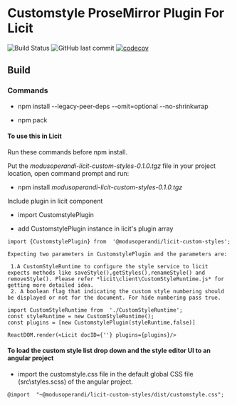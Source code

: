 
# Customstyle ProseMirror Plugin For Licit
![Build Status](https://github.com/MO-Movia/licit-plugin-contrib-styles/workflows/build/badge.svg?branch=master)
![GitHub last commit](https://img.shields.io/github/last-commit/MO-Movia/licit-plugin-contrib-styles)
[![codecov](https://codecov.io/gh/MO-Movia/licit-plugin-contrib-styles/branch/master/graph/badge.svg?token=NATCWSTFE6)](https://codecov.io/gh/MO-Movia/licit-plugin-contrib-styles)



  

## Build
  

### Commands
 
- npm install --legacy-peer-deps --omit=optional --no-shrinkwrap

- npm pack 

#### To use this in Licit

Run these commands before npm install.

Put the _modusoperandi-licit-custom-styles-0.1.0.tgz_ file in your project location, open command prompt and run:

- npm install *modusoperandi-licit-custom-styles-0.1.0.tgz*

Include plugin in licit component 

- import CustomstylePlugin 

- add CustomstylePlugin instance in licit's plugin array

```
import {CustomstylePlugin} from  '@modusoperandi/licit-custom-styles';

Expecting two parameters in CustomstylePlugin and the parameters are:

 1.A CustomStyleRuntime to configure the style service to licit expects methods like saveStyle(),getStyles(),renameStyle() and removeStyle(). Please refer *licit\client\CustomStyleRuntime.js* for getting more detailed idea.
 2. A boolean flag that indicating the custom style numbering should be displayed or not for the document. For hide numbering pass true.

import CustomStyleRuntime from  './CustomStyleRuntime';
const styleRuntime = new CustomStyleRuntime();
const plugins = [new CustomstylePlugin(styleRuntime,false)]

ReactDOM.render(<Licit docID={''} plugins={plugins}/>
```
#### To load the custom style list drop down and the style editor UI to an angular project
 -  import the customstyle.css file in the default global CSS file (src\styles.scss) of the angular project.
 ```
@import  "~@modusoperandi/licit-custom-styles/dist/customstyle.css";
```
